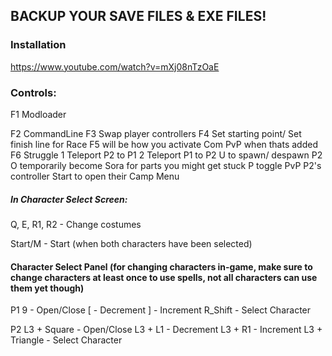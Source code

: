 ## BACKUP YOUR SAVE FILES & EXE FILES!

### Installation

https://www.youtube.com/watch?v=mXj08nTzOaE

### Controls:
 
F1 Modloader

F2 CommandLine
F3 Swap player controllers
F4 Set starting point/ Set finish line for Race
F5 will be how you activate Com PvP when thats added
F6 Struggle
1 Teleport P2 to P1
2 Teleport P1 to P2
U to spawn/ despawn P2
O temporarily become Sora for parts you might get stuck
P toggle PvP
P2's controller Start to open their Camp Menu

##### In Character Select Screen:

Q, E, R1, R2 - Change costumes

Start/M - Start (when both characters have been selected)

#### Character Select Panel (for changing characters in-game, make sure to change characters at least once to use spells, not all characters can use them yet though)
P1
9 - Open/Close
[ - Decrement
] - Increment
R_Shift - Select Character

P2
L3 + Square - Open/Close
L3 + L1 - Decrement
L3 + R1 - Increment
L3 + Triangle - Select Character 
